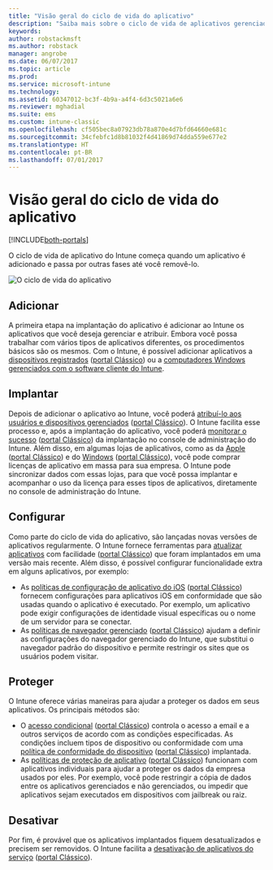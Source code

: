 ```yaml
---
title: "Visão geral do ciclo de vida do aplicativo"
description: "Saiba mais sobre o ciclo de vida de aplicativos gerenciados pelo Intune, desde sua adição até sua eventual aposentadoria."
keywords: 
author: robstackmsft
ms.author: robstack
manager: angrobe
ms.date: 06/07/2017
ms.topic: article
ms.prod: 
ms.service: microsoft-intune
ms.technology: 
ms.assetid: 60347012-bc3f-4b9a-a4f4-6d3c5021a6e6
ms.reviewer: mghadial
ms.suite: ems
ms.custom: intune-classic
ms.openlocfilehash: cf505bec8a07923db78a870e4d7bfd64660e681c
ms.sourcegitcommit: 34cfebfc1d8b81032f4d41869d74dda559e677e2
ms.translationtype: HT
ms.contentlocale: pt-BR
ms.lasthandoff: 07/01/2017
---
```

# <a name="overview-of-the-app-lifecycle"></a>Visão geral do ciclo de vida do aplicativo

[!INCLUDE[both-portals](./includes/note-for-both-portals.md)]

O ciclo de vida de aplicativo do Intune começa quando um aplicativo é adicionado e passa por outras fases até você removê-lo.

![O ciclo de vida do aplicativo](./media/app-lifecycle.png "o ciclo de vida do aplicativo do Intune")

## <a name="add"></a>Adicionar

A primeira etapa na implantação do aplicativo é adicionar ao Intune os aplicativos que você deseja gerenciar e atribuir. Embora você possa trabalhar com vários tipos de aplicativos diferentes, os procedimentos básicos são os mesmos. Com o Intune, é possível adicionar aplicativos a [dispositivos registrados](apps-add.md) ([portal Clássico](/intune-classic/deploy-use/add-apps-for-mobile-devices-in-microsoft-intune)) ou a [computadores Windows gerenciados com o software cliente do Intune](/intune-classic/deploy-use/add-apps-for-windows-pcs-in-microsoft-intune).

## <a name="deploy"></a>Implantar

Depois de adicionar o aplicativo ao Intune, você poderá [atribuí-lo aos usuários e dispositivos gerenciados](apps-deploy.md) ([portal Clássico](/intune-classic/deploy-use/deploy-apps)). O Intune facilita esse processo e, após a implantação do aplicativo, você poderá [monitorar o sucesso](apps-monitor.md) ([portal Clássico](/intune-classic/deploy-use/monitor-apps-in-microsoft-intune)) da implantação no console de administração do Intune. Além disso, em algumas lojas de aplicativos, como as da [Apple](vpp-apps-ios.md) ([portal Clássico](/intune-classic/deploy-use/manage-ios-apps-you-purchased-through-a-volume-purchase-program-with-microsoft-intune)) e do [Windows](windows-store-for-business.md) ([portal Clássico](/intune-classic/deploy-use/manage-apps-you-purchased-from-the-windows-store-for-business-with-microsoft-intune)), você pode comprar licenças de aplicativo em massa para sua empresa. O Intune pode sincronizar dados com essas lojas, para que você possa implantar e acompanhar o uso da licença para esses tipos de aplicativos, diretamente no console de administração do Intune.

## <a name="configure"></a>Configurar

Como parte do ciclo de vida do aplicativo, são lançadas novas versões de aplicativos regularmente. O Intune fornece ferramentas para [atualizar aplicativos](apps-add.md) com facilidade ([portal Clássico](/intune-classic/deploy-use/update-apps-using-microsoft-intune)) que foram implantados em uma versão mais recente. Além disso, é possível configurar funcionalidade extra em alguns aplicativos, por exemplo:
- As [políticas de configuração de aplicativo do iOS](app-configuration-policies-use-ios.md) ([portal Clássico](/intune-classic/deploy-use/configure-ios-apps-with-mobile-app-configuration-policies-in-microsoft-intune)) fornecem configurações para aplicativos iOS em conformidade que são usadas quando o aplicativo é executado. Por exemplo, um aplicativo pode exigir configurações de identidade visual específicas ou o nome de um servidor para se conectar.
- As [políticas de navegador gerenciado](app-configuration-managed-browser.md) ([portal Clássico](/intune-classic/deploy-use/manage-internet-access-using-managed-browser-policies)) ajudam a definir as configurações do navegador gerenciado do Intune, que substitui o navegador padrão do dispositivo e permite restringir os sites que os usuários podem visitar.

## <a name="protect"></a>Proteger

O Intune oferece várias maneiras para ajudar a proteger os dados em seus aplicativos. Os principais métodos são:
- O [acesso condicional](conditional-access.md) ([portal Clássico](/intune-classic/deploy-use/restrict-access-to-email-and-o365-services-with-microsoft-intune)) controla o acesso a email e a outros serviços de acordo com as condições especificadas. As condições incluem tipos de dispositivo ou conformidade com uma [política de conformidade do dispositivo](device-compliance.md) ([portal Clássico](/intune-classic/deploy-use/introduction-to-device-compliance-policies-in-microsoft-intune)) implantada.
- As [políticas de proteção de aplicativo](app-protection-policy.md) ([portal Clássico](/intune-classic/deploy-use/protect-app-data-using-mobile-app-management-policies-with-microsoft-intune)) funcionam com aplicativos individuais para ajudar a proteger os dados da empresa usados por eles. Por exemplo, você pode restringir a cópia de dados entre os aplicativos gerenciados e não gerenciados, ou impedir que aplicativos sejam executados em dispositivos com jailbreak ou raiz.

## <a name="retire"></a>Desativar

Por fim, é provável que os aplicativos implantados fiquem desatualizados e precisem ser removidos. O Intune facilita a [desativação de aplicativos do serviço](device-management.md) ([portal Clássico](/intune-classic/deploy-use/retire-apps-using-microsoft-intune)).
